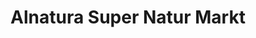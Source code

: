 ---
title: "Alnatura Super Natur Markt"
url: /muenchen/alnatura-super-natur-markt-hafelhofweg/
shop: Supermarkt
---